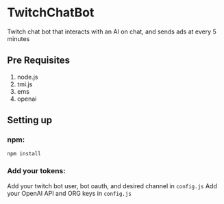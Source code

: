# TwitchChatBot
Twitch chat bot that interacts with an AI on chat, and sends ads at every 5 minutes
## Pre Requisites

1. node.js
2. tmi.js
3. ems
4. openai

## Setting up

### npm: 
`npm install`

### Add your tokens:

Add your twitch bot user, bot oauth, and desired channel in `config.js`
Add your OpenAI API and ORG keys in `config.js`
